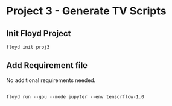 # Project 3 - Generate TV Scripts

## Init Floyd Project 
`floyd init proj3`

## Add Requirement file
No additional requirements needed.

##
`floyd run --gpu --mode jupyter --env tensorflow-1.0`